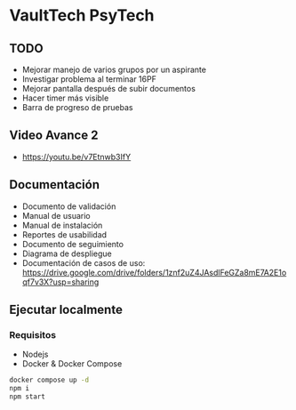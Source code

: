 # VaultTech PsyTech

## TODO
- Mejorar manejo de varios grupos por un aspirante
- Investigar problema al terminar 16PF
- Mejorar pantalla después de subir documentos
- Hacer timer más visible
- Barra de progreso de pruebas

## Video Avance 2

- https://youtu.be/v7Etnwb3IfY

## Documentación

* Documento de validación
* Manual de usuario
* Manual de instalación
* Reportes de usabilidad
* Documento de seguimiento
* Diagrama de despliegue
* Documentación de casos de uso: https://drive.google.com/drive/folders/1znf2uZ4JAsdlFeGZa8mE7A2E1oqf7v3X?usp=sharing

## Ejecutar localmente
### Requisitos
- Nodejs
- Docker & Docker Compose
```bash
docker compose up -d
npm i
npm start
```

